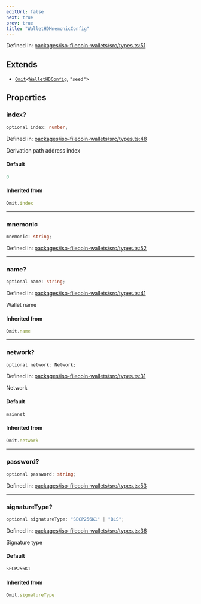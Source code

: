 ```yaml
---
editUrl: false
next: true
prev: true
title: "WalletHDMnemonicConfig"
---
```


Defined in: [packages/iso-filecoin-wallets/src/types.ts:51](https://github.com/hugomrdias/filecoin/blob/main/packages/iso-filecoin-wallets/src/types.ts#L51)

## Extends

- [`Omit`](https://www.typescriptlang.org/docs/handbook/utility-types.html#omittype-keys)\<[`WalletHDConfig`](/api/iso-filecoin-wallets/hd/interfaces/wallethdconfig/), `"seed"`\>

## Properties

### index?

```ts
optional index: number;
```

Defined in: [packages/iso-filecoin-wallets/src/types.ts:48](https://github.com/hugomrdias/filecoin/blob/main/packages/iso-filecoin-wallets/src/types.ts#L48)

Derivation path address index

#### Default

```ts
0
```

#### Inherited from

```ts
Omit.index
```

***

### mnemonic

```ts
mnemonic: string;
```

Defined in: [packages/iso-filecoin-wallets/src/types.ts:52](https://github.com/hugomrdias/filecoin/blob/main/packages/iso-filecoin-wallets/src/types.ts#L52)

***

### name?

```ts
optional name: string;
```

Defined in: [packages/iso-filecoin-wallets/src/types.ts:41](https://github.com/hugomrdias/filecoin/blob/main/packages/iso-filecoin-wallets/src/types.ts#L41)

Wallet name

#### Inherited from

```ts
Omit.name
```

***

### network?

```ts
optional network: Network;
```

Defined in: [packages/iso-filecoin-wallets/src/types.ts:31](https://github.com/hugomrdias/filecoin/blob/main/packages/iso-filecoin-wallets/src/types.ts#L31)

Network

#### Default

```ts
mainnet
```

#### Inherited from

```ts
Omit.network
```

***

### password?

```ts
optional password: string;
```

Defined in: [packages/iso-filecoin-wallets/src/types.ts:53](https://github.com/hugomrdias/filecoin/blob/main/packages/iso-filecoin-wallets/src/types.ts#L53)

***

### signatureType?

```ts
optional signatureType: "SECP256K1" | "BLS";
```

Defined in: [packages/iso-filecoin-wallets/src/types.ts:36](https://github.com/hugomrdias/filecoin/blob/main/packages/iso-filecoin-wallets/src/types.ts#L36)

Signature type

#### Default

```ts
SECP256K1
```

#### Inherited from

```ts
Omit.signatureType
```
